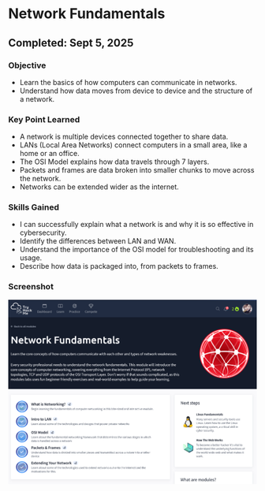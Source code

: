 # Network Fundamentals
## Completed: Sept 5, 2025
  

### Objective
- Learn the basics of how computers can communicate in networks.
- Understand how data moves from device to device and the structure of a network.

### Key Point  Learned
- A network is multiple devices connected together to share data.
- LANs (Local Area Networks) connect computers in a small area, like a home or an office.
-  The OSI Model explains how data travels through 7 layers.
-  Packets and frames are data broken into smaller chunks to move across the network.
-  Networks can be extended wider as the internet.

### Skills Gained
- I can successfully explain what a network is and why it is so effective in cybersecurity.
- Identify the differences between LAN and WAN.
- Understand the importance of the OSI model for troubleshooting and its usage.
- Describe how data is packaged into, from packets to frames.


### Screenshot
![Network Fundamentals Completion](screenshots/Network_Fundamentals.png)

